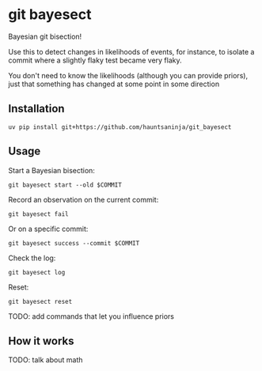 # git bayesect

Bayesian git bisection!

Use this to detect changes in likelihoods of events, for instance, to isolate a commit where
a slightly flaky test became very flaky.

You don't need to know the likelihoods (although you can provide priors), just that something
has changed at some point in some direction

## Installation

```
uv pip install git+https://github.com/hauntsaninja/git_bayesect
```

## Usage

Start a Bayesian bisection:
```
git bayesect start --old $COMMIT
```

Record an observation on the current commit:
```
git bayesect fail
```

Or on a specific commit:
```
git bayesect success --commit $COMMIT
```

Check the log:
```
git bayesect log
```

Reset:
```
git bayesect reset
```

TODO: add commands that let you influence priors

## How it works

TODO: talk about math
